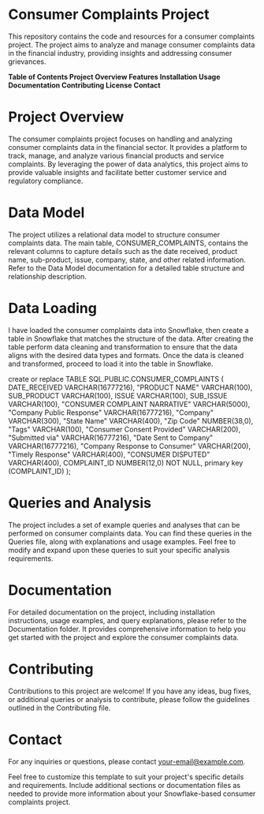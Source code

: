 # Consumer Complaints Project

This repository contains the code and resources for a consumer complaints project. The project aims to analyze and manage consumer complaints data in the financial industry, providing insights and addressing consumer grievances.

**Table of Contents
Project Overview
Features
Installation
Usage
Documentation
Contributing
License
Contact**


# Project Overview
The consumer complaints project focuses on handling and analyzing consumer complaints data in the financial sector. It provides a platform to track, manage, and analyze various financial products and service complaints. By leveraging the power of data analytics, this project aims to provide valuable insights and facilitate better customer service and regulatory compliance.


#  Data Model
The project utilizes a relational data model to structure consumer complaints data. The main table, CONSUMER_COMPLAINTS, contains the relevant columns to capture details such as the date received, product name, sub-product, issue, company, state, and other related information. Refer to the Data Model documentation for a detailed table structure and relationship description.


# Data Loading
I have loaded the consumer complaints data into Snowflake, then create a table in Snowflake that matches the structure of the data. After creating the table perform data cleaning and transformation to ensure that the data aligns with the desired data types and formats. Once the data is cleaned and transformed,  proceed to load it into the table in Snowflake.

create or replace TABLE SQL.PUBLIC.CONSUMER_COMPLAINTS (
	DATE_RECEIVED VARCHAR(16777216),
	"PRODUCT NAME" VARCHAR(100),
	SUB_PRODUCT VARCHAR(100),
	ISSUE VARCHAR(100),
	SUB_ISSUE VARCHAR(100),
	"CONSUMER COMPLAINT NARRATIVE" VARCHAR(5000),
	"Company Public Response" VARCHAR(16777216),
	"Company" VARCHAR(300),
	"State Name" VARCHAR(400),
	"Zip Code" NUMBER(38,0),
	"Tags" VARCHAR(100),
	"Consumer Consent Provided" VARCHAR(200),
	"Submitted via" VARCHAR(16777216),
	"Date Sent to Company" VARCHAR(16777216),
	"Company Response to Consumer" VARCHAR(200),
	"Timely Response" VARCHAR(400),
	"CONSUMER DISPUTED" VARCHAR(400),
	COMPLAINT_ID NUMBER(12,0) NOT NULL,
	primary key (COMPLAINT_ID)
);


# Queries and Analysis
The project includes a set of example queries and analyses that can be performed on consumer complaints data. You can find these queries in the Queries file, along with explanations and usage examples. Feel free to modify and expand upon these queries to suit your specific analysis requirements.

















# Documentation
For detailed documentation on the project, including installation instructions, usage examples, and query explanations, please refer to the Documentation folder. It provides comprehensive information to help you get started with the project and explore the consumer complaints data.

# Contributing
Contributions to this project are welcome! If you have any ideas, bug fixes, or additional queries or analysis to contribute, please follow the guidelines outlined in the Contributing file.


# Contact
For any inquiries or questions, please contact your-email@example.com.

Feel free to customize this template to suit your project's specific details and requirements. Include additional sections or documentation files as needed to provide more information about your Snowflake-based consumer complaints project.




